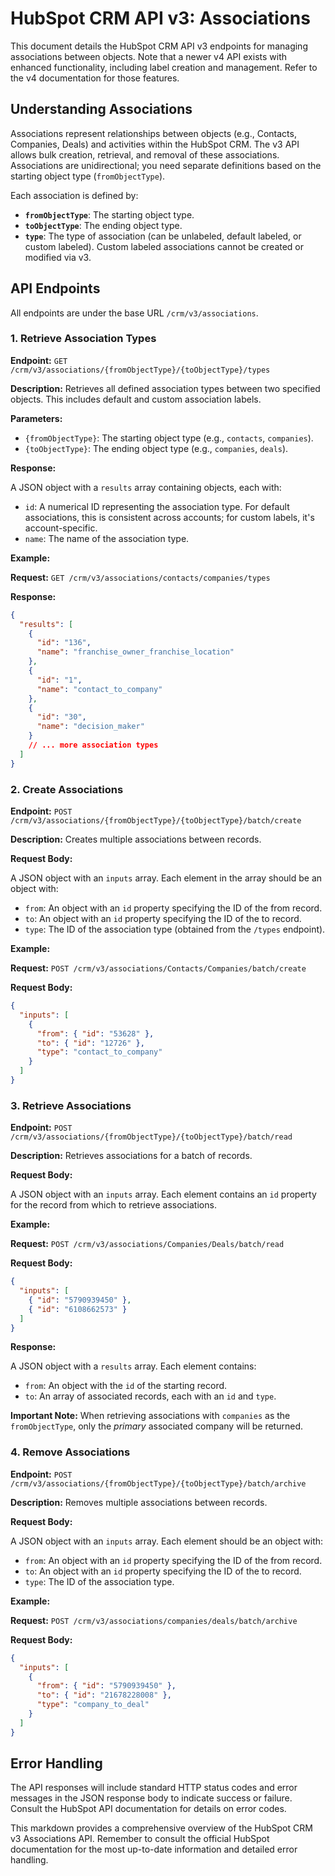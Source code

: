 # HubSpot CRM API v3: Associations

This document details the HubSpot CRM API v3 endpoints for managing associations between objects.  Note that a newer v4 API exists with enhanced functionality, including label creation and management.  Refer to the v4 documentation for those features.

## Understanding Associations

Associations represent relationships between objects (e.g., Contacts, Companies, Deals) and activities within the HubSpot CRM. The v3 API allows bulk creation, retrieval, and removal of these associations.  Associations are unidirectional; you need separate definitions based on the starting object type (`fromObjectType`).

Each association is defined by:

* **`fromObjectType`**: The starting object type.
* **`toObjectType`**: The ending object type.
* **`type`**: The type of association (can be unlabeled, default labeled, or custom labeled).  Custom labeled associations cannot be created or modified via v3.

## API Endpoints

All endpoints are under the base URL `/crm/v3/associations`.

### 1. Retrieve Association Types

**Endpoint:** `GET /crm/v3/associations/{fromObjectType}/{toObjectType}/types`

**Description:** Retrieves all defined association types between two specified objects. This includes default and custom association labels.

**Parameters:**

* `{fromObjectType}`:  The starting object type (e.g., `contacts`, `companies`).
* `{toObjectType}`: The ending object type (e.g., `companies`, `deals`).

**Response:**

A JSON object with a `results` array containing objects, each with:

* `id`:  A numerical ID representing the association type.  For default associations, this is consistent across accounts; for custom labels, it's account-specific.
* `name`: The name of the association type.


**Example:**

**Request:** `GET /crm/v3/associations/contacts/companies/types`

**Response:**

```json
{
  "results": [
    {
      "id": "136",
      "name": "franchise_owner_franchise_location"
    },
    {
      "id": "1",
      "name": "contact_to_company"
    },
    {
      "id": "30",
      "name": "decision_maker"
    }
    // ... more association types
  ]
}
```

### 2. Create Associations

**Endpoint:** `POST /crm/v3/associations/{fromObjectType}/{toObjectType}/batch/create`

**Description:** Creates multiple associations between records.

**Request Body:**

A JSON object with an `inputs` array. Each element in the array should be an object with:

* `from`: An object with an `id` property specifying the ID of the from record.
* `to`: An object with an `id` property specifying the ID of the to record.
* `type`: The ID of the association type (obtained from the `/types` endpoint).

**Example:**

**Request:** `POST /crm/v3/associations/Contacts/Companies/batch/create`

**Request Body:**

```json
{
  "inputs": [
    {
      "from": { "id": "53628" },
      "to": { "id": "12726" },
      "type": "contact_to_company"
    }
  ]
}
```

### 3. Retrieve Associations

**Endpoint:** `POST /crm/v3/associations/{fromObjectType}/{toObjectType}/batch/read`

**Description:** Retrieves associations for a batch of records.

**Request Body:**

A JSON object with an `inputs` array. Each element contains an `id` property for the record from which to retrieve associations.

**Example:**

**Request:** `POST /crm/v3/associations/Companies/Deals/batch/read`

**Request Body:**

```json
{
  "inputs": [
    { "id": "5790939450" },
    { "id": "6108662573" }
  ]
}
```

**Response:**

A JSON object with a `results` array. Each element contains:

* `from`: An object with the `id` of the starting record.
* `to`: An array of associated records, each with an `id` and `type`.

**Important Note:** When retrieving associations with `companies` as the `fromObjectType`, only the *primary* associated company will be returned.


### 4. Remove Associations

**Endpoint:** `POST /crm/v3/associations/{fromObjectType}/{toObjectType}/batch/archive`

**Description:** Removes multiple associations between records.

**Request Body:**

A JSON object with an `inputs` array. Each element should be an object with:

* `from`: An object with an `id` property specifying the ID of the from record.
* `to`: An object with an `id` property specifying the ID of the to record.
* `type`: The ID of the association type.

**Example:**

**Request:** `POST /crm/v3/associations/companies/deals/batch/archive`

**Request Body:**

```json
{
  "inputs": [
    {
      "from": { "id": "5790939450" },
      "to": { "id": "21678228008" },
      "type": "company_to_deal"
    }
  ]
}
```

##  Error Handling

The API responses will include standard HTTP status codes and error messages in the JSON response body to indicate success or failure.  Consult the HubSpot API documentation for details on error codes.


This markdown provides a comprehensive overview of the HubSpot CRM v3 Associations API. Remember to consult the official HubSpot documentation for the most up-to-date information and detailed error handling.
